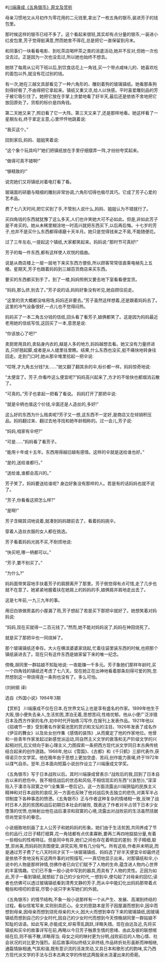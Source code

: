 #[川端康成《五角银币》原文及赏析](https://www.vrrw.net/wx/15421.html)

母亲习惯地又从月初作为零花用的二元钱里,拿出了一枚五角的银币,装进芳子的钱包里。

那时候这样的银币已经不多了。这个看起来很轻,其实却有点分量的银币,一装进小红皮包里,芳子觉得挺满意,然而她舍不得花,总是把它一直保留到月末。

和同事们一块看看电影、到吃茶店喝杯茶之类的消遣活动,她并不反对,但她一次也没去过。正是因为一次也没去过,所以她也始终不想去。

她除了每周从公司下班以后,到饮食店花上一角钱,买一个带点咸味儿的、她喜欢吃的面包以外,就没有花过别的钱。

有一次,她在三越文具部看见了一种六角形的、雕刻着狗的玻璃镇纸。她看那条狗刻得好极了,不由得把它拿起来。镇纸又重又凉,给人以快感。平时喜爱雕刻品的芳子被它吸引住了。她把它放在手掌上贪婪地看了好半天,最后还是依依不舍地把它放回原处了。货柜的标价是四角钱。

第二天她又来了,照旧看了它一大阵。第三天又来了,还是那样地看。她这样看了一星期左右,终于拿定主意,心里怦怦地跳着说:

“我买这个。”

回到家后,妈妈、姐姐笑着说:

“这个象个玩具吗?”她们把镇纸放在手里仔细摆弄一阵,才纷纷夸奖起来。

“做得可真不错啊!”

“够精致的!”

说完她们又将镇纸对着电灯看了看。

玻璃面的研磨与精细的雕刻非常协调,六角形切得也极尽其巧。它成了芳子心爱的艺术品。

费了七八天时间,把它买到了手,不管别人说什么,妈妈、姐姐认为不错就行了。

买四角钱的东西就犹豫了这么多天,人们也许笑她大可不必如此。但是,非如此芳子是不肯买的。她从未稀里糊涂地一时高兴就把东西买下,以后再后悔。十七岁的芳子,也并不是买什么东西都得琢磨十天半月。她只是觉得钱来之不易,不能随便花。

过了三年左右,一提起这个镇纸,大家都笑起来。妈妈说:“那时节可真好!”

芳子的每一件东西,都有这样使人欢悦的插曲。

说是从商店楼上一层一层地下来买东西方便些,所以顾客常常径直乘电梯先上五楼。星期天,芳子也跟着妈妈到三越百货商店来买东西。

要买的东西都买到手了。到了一楼,妈妈照例又要去地下室看看便宜货。

“妈妈,那么挤,别去了。”芳子说的话,妈妈好象没有听见,她自顾往前走。

“这里的货大概都没啥用场,妈妈还非要去。”芳子虽然这样想着,还是跟着妈妈去了。这里的冷气设备很好,一点儿也不觉得闷热。

妈妈买了一本二角五分钱的信纸,回头看了看芳子,娘俩都笑了。这是因为妈妈最近老用她的信纸写信,这回买了一本,意思是说:

“你该放心了吧?”

卖厨房用具的,卖贴身内衣的,越是人多的地方,妈妈越想去看。她又没有力量挤进去,只好翘起脚,或者是从人缝里往里瞧。结果,什么东西也没买,挺不痛快地转身往回走。走到门口时,她从那伞堆里拾起一把伞说:

“哎呀,才九角五分钱?太……”她又翻了翻其余的伞,标价都一样。妈妈惊奇地说:

“太便宜了。芳子,你看咋这么便宜呢?”妈妈高兴起来了,方才的不愉快也都烟消云散了。

“可真的。”芳子也拿起一把看了看说。 妈妈打开了那把伞说:

“就是伞柄也值这个价钱,伞面还是人造丝的,多好!”

这么好的东西为什么贱卖呢?芳子又一想,这东西不一定好,是商店又在倾销积压品。妈妈翻过来、翻过去地寻找和她年龄相称的。过一会儿,芳子说:

“妈妈,咱家有伞吧?”

“可是……”妈妈看了看芳子。

“能用十年或十五年。东西用得越旧越有感情。这样的伞就是送给谁也好。”

“是的,送给谁都行。”

“送给谁,谁都会高兴的。”

芳子笑了。妈妈要送给谁呢? 身边好象没有那样的人。若是有的话妈妈也就不说了。

“芳子,你看看这把怎么样?”

“是啊!”

芳子含糊其词地说着,就凑到妈妈跟前去了。看着妈妈挑伞。

穿着人造丝衣服的女人都在挑选。

芳子看着妈妈光挑不买,不耐烦地说:

“快买吧,哪一柄都可以。”

“芳子,要不别买了。”

“为什么?”

妈妈面带笑容地手扶着芳子的肩膀离开了那里。芳子倒觉得有点可惜,走了几步也就不在意了。她紧紧地握着扶在她肩上的妈妈的手,娘俩肩并肩地走出去了。

这是七年前,一九三九年的事。

用旧白铁做房盖的小屋漏了雨,芳子想起了若是买下那把伞就好了。她想笑着对妈妈说:

“妈妈,现在买就得一二百元钱了。”然而,她不能对妈妈说了,妈妈在神田烧死了。

就是买了那把伞也一同烧掉了。

那个玻璃镇纸还幸存。大火在横滨婆婆家烧起,忙着往袋里装东西的时候,也把那个镇纸装进去了。现在只有这件东西是娘家留下来的唯一纪念。

傍晚,胡同里一群姑娘不知耻地说: 一夜能赚一千多元。芳子象她们那样年龄时,买一个四角钱的镇纸还考虑了七八天。现在她正在出神地看着那条刻得可爱的狗,忽然想到这一带烧得连一条狗也没有了。多么可怕。

(刘树纲 译)

选自《外国小说》1984年3期



【赏析】 川端康成不仅在日本,在世界文坛上也是享有盛名的作家。1899年他生于大阪,很小便失去亲人,生活贫困,漂泊无着,思想苦闷,性格忧郁。他从小便广泛涉猎日本及西方作家的名作,初中时代开始练习写作,在报刊上发表作品。1921年他以《招魂节一景》受到著名作家菊池宽的赏识和文坛的注目。1926年发表了成名作《伊豆的舞女》以及处女创作集《感情的装饰》,从而奠定了他的作家地位。他曾和一些青年作家发起过新感觉派运动,同自然主义文学的衰落和无产阶级文学的兴起相对抗,后又倾向于新心理主义,力图探索一条把西方现代派文学同日本古典传统结合起来的创作道路。1968年,他以《雪国》、《古都》和《千只鹤》三部代表作,获得诺贝尔文学奖。他在晚年由于思想上更加空虚、苦闷,创作能力衰竭,终于1972年以煤气自杀。翌年,日本面向短篇小说创作设立了川端康成文学奖。

《五角银币》写于日本战败以后。其时川端康成曾表示:“战败后的我,回到了日本自古以来的悲伤中。我不相信战后的世态和风俗,不相信现实的东西”(《哀愁》),“深深陷入于凄凉与寂寞之中”(全集第一卷后记)。这一方面流露出川端狭隘的民族主义精神和对日本战败的哀叹,另一方面也反映了他对战后失去独立的悲伤,对美军半占领制度下各种事态的愤懑。《五角银币》正与作者这种复杂的情绪相一致,反映了战时日本人民的贫困和战后初期日本社会的破败, 既表达了作者对半占领下日本少女堕落的忧愤,也映射出他在战后凄凉和寂寞的心境,流露出对战败前的生活虽然拮据但尚觉安乐的眷恋。

小说细致地刻画了主人公芳子和她妈妈的形象。她们由于生活贫困,共同养成了节俭的品行,过日子精打细算,花一角钱都有点优柔寡断,要再三再四地掂掂分量,有着一些相似的性格特征。但是同中有异,她们之间也存在着明显的差别: 芳子精细,聪慧,崇尚美,而妈妈则贪图便宜,讲究实用,带有几分俗气。所有这些,作者并未明说,而是通过芳子费了七八天时间才买下一块玻璃镇纸、妈妈选了好半天便宜伞却最终还是依依不舍地没有买这两件事的对照描写,一一真切地显示出来。对那镇纸和伞,小说中的人物是那样钟情,仿佛作者已向它们赋予了人物的生命,蕴含进人物内心世界的丰富情趣。它们已不象一般小说中写到的器具,而具有了人物的灵性。正因为如此,芳子一看到镇纸,就想起了自己的少女时代,一想到伞,便勾起了对母亲的回忆;读者也仿佛可以透过玻璃镇纸看到清秀文静的芳子,而从伞中能幻化出妈妈那带着点粗俗和唠叨的音容,尽管小说只字未写她们的外貌。

《五角银币》的情节结构,不象一般小说那样有一个从产生、发展、高潮到终结的过程。看似信笔写来,实则别具匠心。全文的思路本是芳子因屋漏而想到伞,因伞而想到母亲,因母亲而想到烧死母亲的大火,因大火而想到幸存下来的玻璃镇纸,因玻璃镇纸而想到自己的少女时代,因自己的少女时代而想到今天傍晚胡同里一群姑娘不知耻的话语。如此写来,亦能成文,却易零乱跳跃,详略失措。现在由远及近,先将买镇纸和买伞的故事详写在前,再略以今日芳子触景生情的思绪、由此及彼的联想绾结在后,则不板不散,详略得当; 母女之间的映衬更为分明,战败前后的人物心情、社会状况的对比更为强烈。前后故事间似终结又非终结,作品转折处形虽断而神相继,通篇情脉相通,气氛和谐,既有意识流的活泼灵动,又具日本和歌形式的韵味,实乃西方现代派文学的手法与日本古典文学的传统这两股泉水浇灌出来的奇葩。

